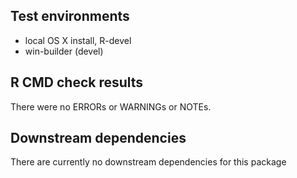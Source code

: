 ## Test environments
* local OS X install, R-devel
* win-builder (devel)

## R CMD check results
There were no ERRORs or WARNINGs or NOTEs. 

## Downstream dependencies
There are currently no downstream dependencies for this package